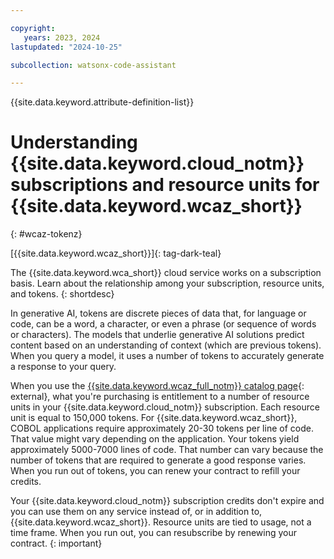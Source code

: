 ```yaml
---

copyright:
   years: 2023, 2024
lastupdated: "2024-10-25"

subcollection: watsonx-code-assistant

---
```


{{site.data.keyword.attribute-definition-list}}

# Understanding {{site.data.keyword.cloud_notm}} subscriptions and resource units for {{site.data.keyword.wcaz_short}}
{: #wcaz-tokenz}

[{{site.data.keyword.wcaz_short}}]{: tag-dark-teal}

The {{site.data.keyword.wca_short}} cloud service works on a subscription basis. Learn about the relationship among your subscription, resource units, and tokens.
{: shortdesc}

In generative AI, tokens are discrete pieces of data that, for language or code, can be a word, a character, or even a phrase (or sequence of words or characters). The models that underlie generative AI solutions predict content based on an understanding of context (which are previous tokens). When you query a model, it uses a number of tokens to accurately generate a response to your query.

When you use the [{{site.data.keyword.wcaz_full_notm}} catalog page](https://cloud.ibm.com/catalog/services/ibm-watsonx-code-assistant){: external}, what you're purchasing is entitlement to a number of resource units in your {{site.data.keyword.cloud_notm}} subscription. Each resource unit is equal to 150,000 tokens. For {{site.data.keyword.wcaz_short}}, COBOL applications require approximately 20-30 tokens per line of code. That value might vary depending on the application. Your tokens yield approximately 5000-7000 lines of code. That number can vary because the number of tokens that are required to generate a good response varies. When you run out of tokens, you can renew your contract to refill your credits.

Your {{site.data.keyword.cloud_notm}} subscription credits don't expire and you can use them on any service instead of, or in addition to, {{site.data.keyword.wcaz_short}}. Resource units are tied to usage, not a time frame. When you run out, you can resubscribe by renewing your contract.
{: important}
